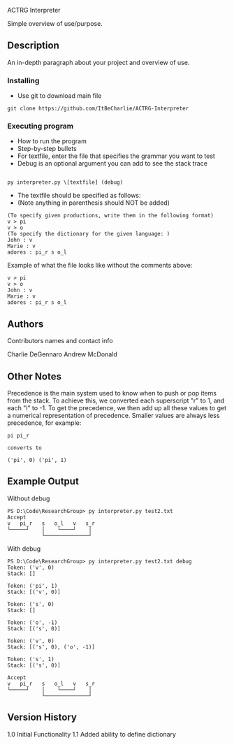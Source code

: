ACTRG Interpreter

Simple overview of use/purpose.

## Description

An in-depth paragraph about your project and overview of use.

### Installing

-   Use git to download main file

```shell
git clone https://github.com/ItBeCharlie/ACTRG-Interpreter
```

### Executing program

-   How to run the program
-   Step-by-step bullets
-   For textfile, enter the file that specifies the grammar you want to test
-   Debug is an optional argument you can add to see the stack trace

```

py interpreter.py \[textfile] (debug)

```

-   The textfile should be specified as follows:
-   (Note anything in parenthesis should NOT be added)

```
(To specify given productions, write them in the following format)
v > pi
v > o
(To specify the dictionary for the given language: )
John : v
Marie : v
adores : pi_r s o_l
```

Example of what the file looks like without the comments above:

```
v > pi
v > o
John : v
Marie : v
adores : pi_r s o_l
```

## Authors

Contributors names and contact info

Charlie DeGennaro
Andrew McDonald

## Other Notes

Precedence is the main system used to know when to push or pop items
from the stack. To achieve this, we converted each superscript "r" to 1,
and each "l" to -1. To get the precedence, we then add up all these values
to get a numerical representation of precedence. Smaller values are always
less precedence, for example:

```
pi pi_r

converts to

('pi', 0) ('pi', 1)
```

## Example Output

Without debug

```
PS D:\Code\ResearchGroup> py interpreter.py test2.txt
Accept
v   pi_r   s   o_l   v   s_r
└─────┘    │    └────┘    │
           └──────────────┘
```

With debug

```
PS D:\Code\ResearchGroup> py interpreter.py test2.txt debug
Token: ('v', 0)
Stack: []

Token: ('pi', 1)
Stack: [('v', 0)]

Token: ('s', 0)
Stack: []

Token: ('o', -1)
Stack: [('s', 0)]

Token: ('v', 0)
Stack: [('s', 0), ('o', -1)]

Token: ('s', 1)
Stack: [('s', 0)]

Accept
v   pi_r   s   o_l   v   s_r
└─────┘    │    └────┘    │
           └──────────────┘
```

## Version History

1.0 Initial Functionality
1.1 Added ability to define dictionary
